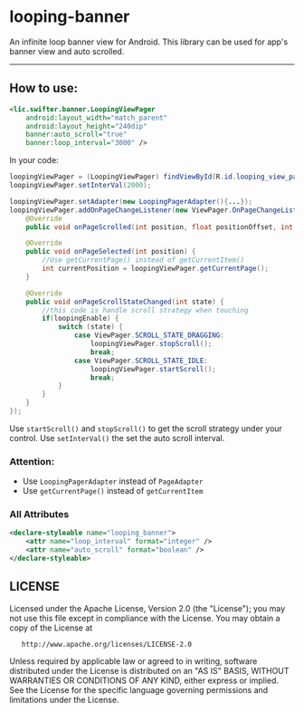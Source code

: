 # looping-banner
An infinite loop banner view for Android. This library can be used for app's banner view and auto scrolled.

---

## How to use:

```xml
<lic.swifter.banner.LoopingViewPager
    android:layout_width="match_parent"
    android:layout_height="240dip"
    banner:auto_scroll="true"
    banner:loop_interval="3000" />
```

In your code:

```java
loopingViewPager = (LoopingViewPager) findViewById(R.id.looping_view_pager);
loopingViewPager.setInterVal(2000);

loopingViewPager.setAdapter(new LoopingPagerAdapter(){...});
loopingViewPager.addOnPageChangeListener(new ViewPager.OnPageChangeListener() {
    @Override
    public void onPageScrolled(int position, float positionOffset, int positionOffsetPixels) { }

    @Override
    public void onPageSelected(int position) {
        //Use getCurrentPage() instead of getCurrentItem()
        int currentPosition = loopingViewPager.getCurrentPage();
    }

    @Override
    public void onPageScrollStateChanged(int state) {
        //this code is handle scroll strategy when touching
        if(loopingEnable) {
            switch (state) {
                case ViewPager.SCROLL_STATE_DRAGGING:
                    loopingViewPager.stopScroll();
                    break;
                case ViewPager.SCROLL_STATE_IDLE:
                    loopingViewPager.startScroll();
                    break;
            }
        }
    }
});
```

Use `startScroll()` and `stopScroll()` to get the scroll strategy under your control.
Use `setInterVal()` the set the auto scroll interval.

### Attention:

- Use `LoopingPagerAdapter` instead of `PageAdapter`
- Use `getCurrentPage()` instead of `getCurrentItem`

### All Attributes
```xml
<declare-styleable name="looping_banner">
    <attr name="loop_interval" format="integer" />
    <attr name="auto_scroll" format="boolean" />
</declare-styleable>
```

## LICENSE

   Licensed under the Apache License, Version 2.0 (the "License");
   you may not use this file except in compliance with the License.
   You may obtain a copy of the License at

       http://www.apache.org/licenses/LICENSE-2.0

   Unless required by applicable law or agreed to in writing, software
   distributed under the License is distributed on an "AS IS" BASIS,
   WITHOUT WARRANTIES OR CONDITIONS OF ANY KIND, either express or implied.
   See the License for the specific language governing permissions and
   limitations under the License.